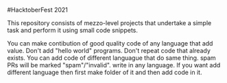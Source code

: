 #HacktoberFest 2021

This repository consists of mezzo-level projects that undertake a simple task and perform it using small code snippets.

You can make contibution of good quality code of any language that add value.
Don't add "hello world" programs.
Don't repeat code that already exists.
You can add code of different languague that do same thing.
spam PRs will be marked "spam"/"invalid".
write in any language.
If you want add different language then first make folder of it and then add code in it.
